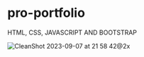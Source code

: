 # pro-portfolio
HTML, CSS, JAVASCRIPT AND BOOTSTRAP

![CleanShot 2023-09-07 at 21 58 42@2x](https://github.com/alexladwong/pro-portfolio/assets/81810294/f0d9cd66-9db6-4c82-8bef-991cbc054488)
